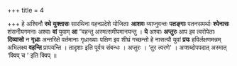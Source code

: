 +++
title = 4

+++
हे अश्विनौ **रथे** **युक्तासः** सारथिना वहनप्रदेशे योजिताः **आशवः** व्याप्नुवन्तः **पतङ्गाः** पतनसमर्थाः **श्येनासः** शंसनीयगमनाः अश्वाः **वां** युवाम् **आ** ”वहन्तु अस्मत्समीपमानयन्तु । **ये** अश्वाः **अप्तुरः** आप इव त्वरोपेताः **दिव्यासो** न **गृध्राः** अन्तरिक्षे वर्तमानाः गृध्राख्याः पक्षिण इव शीघ्रं गच्छन्तो हे नासत्यौ युवां **प्रयः** हविर्लक्षणमन्नम् अभिलक्ष्य **वहन्ति** प्रापयन्ति । तादृशाः इति पूर्वत्र संबन्धः । अप्तुरः । ‘तुर त्वरणे' । अप्शब्दोपपदात् अस्मात् ‘क्विप् च ' इति क्विप् ॥